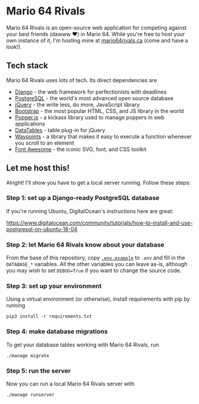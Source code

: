# Mario 64 Rivals

Mario 64 Rivals is an open-source web application for competing against
your best friends (dawww :heart:) in Mario 64.  While you're free to
host your own instance of it, I'm hosting mine at
[mario64rivals.ca](https://mario64rivals.ca) (come and have a look!).

## Tech stack

Mario 64 Rivals uses lots of tech. Its direct dependencies are

- [Django](https://www.djangoproject.com/) - the web framework for perfectionists with deadlines
- [PostgreSQL](https://www.postgresql.org/) - the world's most advanced open source database
- [jQuery](https://jquery.com/) - the write less, do more, JavaScript library
- [Bootstrap](https://getbootstrap.com/) - the most popular HTML, CSS, and JS library in the world
- [Popper.js](https://popper.js.org/) - a kickass library used to manage poppers in web applications
- [DataTables](https://datatables.net/) - table plug-in for jQuery
- [Waypoints](http://imakewebthings.com/waypoints/) - a library that makes it easy to execute a function whenever you scroll to an element
- [Font Awesome](https://fontawesome.com/) - the iconic SVG, font, and CSS toolkit


## Let me host this!

Alright! I'll show you have to get a local server running. Follow these
steps:

### Step 1: set up a Django-ready PostgreSQL database

If you're running Ubuntu, DigitalOcean's instructions here are great:

https://www.digitalocean.com/community/tutorials/how-to-install-and-use-postgresql-on-ubuntu-18-04

### Step 2: let Mario 64 Rivals know about your database

From the base of this repository, copy [`.env.example`](.env.example) to
`.env` and fill in the `DATABASE_*` variables. All the other variables
you can leave as-is, although you may wish to set `DEBUG=True` if you
want to change the source code.

### Step 3: set up your environment

Using a virtual environment (or otherwise), install requirements with
pip by running

```
pip3 install -r requirements.txt
```

### Step 4: make database migrations

To get your database tables working with Mario 64 Rivals, run

```
./manage migrate
```

### Step 5: run the server

Now you can run a local Mario 64 Rivals server with

```
./manage runserver
```
